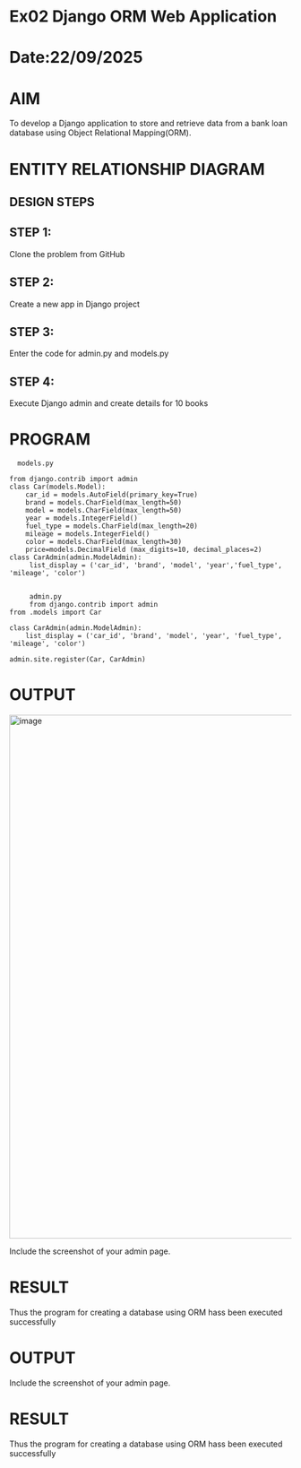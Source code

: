 # Ex02 Django ORM Web Application
# Date:22/09/2025
# AIM
To develop a Django application to store and retrieve data from a bank loan database using Object Relational Mapping(ORM).

# ENTITY RELATIONSHIP DIAGRAM
## DESIGN STEPS
## STEP 1:
Clone the problem from GitHub

## STEP 2:
Create a new app in Django project

## STEP 3:
Enter the code for admin.py and models.py

## STEP 4:
Execute Django admin and create details for 10 books

# PROGRAM
```
  models.py
  
from django.contrib import admin
class Car(models.Model):
    car_id = models.AutoField(primary_key=True)  
    brand = models.CharField(max_length=50)
    model = models.CharField(max_length=50)
    year = models.IntegerField()
    fuel_type = models.CharField(max_length=20)
    mileage = models.IntegerField()
    color = models.CharField(max_length=30)
    price=models.DecimalField (max_digits=10, decimal_places=2)
class CarAdmin(admin.ModelAdmin):
     list_display = ('car_id', 'brand', 'model', 'year','fuel_type', 'mileage', 'color')

     
     admin.py
     from django.contrib import admin
from .models import Car

class CarAdmin(admin.ModelAdmin):
    list_display = ('car_id', 'brand', 'model', 'year', 'fuel_type', 'mileage', 'color')

admin.site.register(Car, CarAdmin)
  ```
    
# OUTPUT
<img width="1871" height="935" alt="image" src="https://github.com/user-attachments/assets/1c7ee2e5-cc66-4b04-9077-1a4159c4a397" />


Include the screenshot of your admin page.

# RESULT
Thus the program for creating a database using ORM hass been executed successfully

# OUTPUT
Include the screenshot of your admin page.

# RESULT
Thus the program for creating a database using ORM hass been executed successfully
